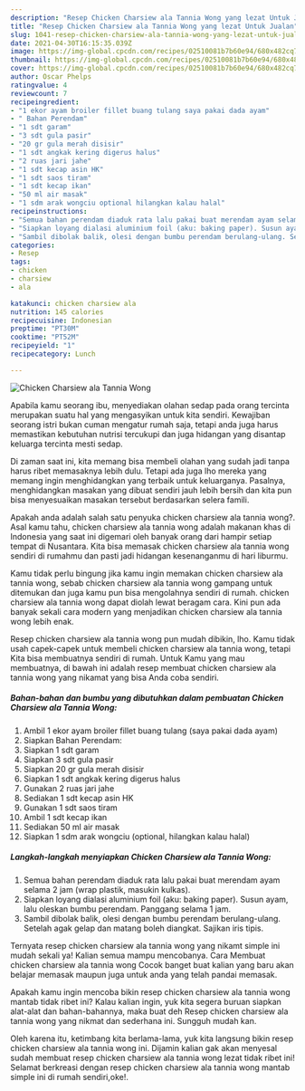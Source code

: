```yaml
---
description: "Resep Chicken Charsiew ala Tannia Wong yang lezat Untuk Jualan"
title: "Resep Chicken Charsiew ala Tannia Wong yang lezat Untuk Jualan"
slug: 1041-resep-chicken-charsiew-ala-tannia-wong-yang-lezat-untuk-jualan
date: 2021-04-30T16:15:35.039Z
image: https://img-global.cpcdn.com/recipes/02510081b7b60e94/680x482cq70/chicken-charsiew-ala-tannia-wong-foto-resep-utama.jpg
thumbnail: https://img-global.cpcdn.com/recipes/02510081b7b60e94/680x482cq70/chicken-charsiew-ala-tannia-wong-foto-resep-utama.jpg
cover: https://img-global.cpcdn.com/recipes/02510081b7b60e94/680x482cq70/chicken-charsiew-ala-tannia-wong-foto-resep-utama.jpg
author: Oscar Phelps
ratingvalue: 4
reviewcount: 7
recipeingredient:
- "1 ekor ayam broiler fillet buang tulang saya pakai dada ayam"
- " Bahan Perendam"
- "1 sdt garam"
- "3 sdt gula pasir"
- "20 gr gula merah disisir"
- "1 sdt angkak kering digerus halus"
- "2 ruas jari jahe"
- "1 sdt kecap asin HK"
- "1 sdt saos tiram"
- "1 sdt kecap ikan"
- "50 ml air masak"
- "1 sdm arak wongciu optional hilangkan kalau halal"
recipeinstructions:
- "Semua bahan perendam diaduk rata lalu pakai buat merendam ayam selama 2 jam (wrap plastik, masukin kulkas)."
- "Siapkan loyang dialasi aluminium foil (aku: baking paper). Susun ayam, lalu oleskan bumbu perendam. Panggang selama 1 jam."
- "Sambil dibolak balik, olesi dengan bumbu perendam berulang-ulang. Setelah agak gelap dan matang boleh diangkat. Sajikan iris tipis."
categories:
- Resep
tags:
- chicken
- charsiew
- ala

katakunci: chicken charsiew ala 
nutrition: 145 calories
recipecuisine: Indonesian
preptime: "PT30M"
cooktime: "PT52M"
recipeyield: "1"
recipecategory: Lunch

---
```



![Chicken Charsiew ala Tannia Wong](https://img-global.cpcdn.com/recipes/02510081b7b60e94/680x482cq70/chicken-charsiew-ala-tannia-wong-foto-resep-utama.jpg)

Apabila kamu seorang ibu, menyediakan olahan sedap pada orang tercinta merupakan suatu hal yang mengasyikan untuk kita sendiri. Kewajiban seorang istri bukan cuman mengatur rumah saja, tetapi anda juga harus memastikan kebutuhan nutrisi tercukupi dan juga hidangan yang disantap keluarga tercinta mesti sedap.

Di zaman  saat ini, kita memang bisa membeli olahan yang sudah jadi tanpa harus ribet memasaknya lebih dulu. Tetapi ada juga lho mereka yang memang ingin menghidangkan yang terbaik untuk keluarganya. Pasalnya, menghidangkan masakan yang dibuat sendiri jauh lebih bersih dan kita pun bisa menyesuaikan masakan tersebut berdasarkan selera famili. 



Apakah anda adalah salah satu penyuka chicken charsiew ala tannia wong?. Asal kamu tahu, chicken charsiew ala tannia wong adalah makanan khas di Indonesia yang saat ini digemari oleh banyak orang dari hampir setiap tempat di Nusantara. Kita bisa memasak chicken charsiew ala tannia wong sendiri di rumahmu dan pasti jadi hidangan kesenanganmu di hari liburmu.

Kamu tidak perlu bingung jika kamu ingin memakan chicken charsiew ala tannia wong, sebab chicken charsiew ala tannia wong gampang untuk ditemukan dan juga kamu pun bisa mengolahnya sendiri di rumah. chicken charsiew ala tannia wong dapat diolah lewat beragam cara. Kini pun ada banyak sekali cara modern yang menjadikan chicken charsiew ala tannia wong lebih enak.

Resep chicken charsiew ala tannia wong pun mudah dibikin, lho. Kamu tidak usah capek-capek untuk membeli chicken charsiew ala tannia wong, tetapi Kita bisa membuatnya sendiri di rumah. Untuk Kamu yang mau membuatnya, di bawah ini adalah resep membuat chicken charsiew ala tannia wong yang nikamat yang bisa Anda coba sendiri.

<!--inarticleads1-->

##### Bahan-bahan dan bumbu yang dibutuhkan dalam pembuatan Chicken Charsiew ala Tannia Wong:

1. Ambil 1 ekor ayam broiler fillet buang tulang (saya pakai dada ayam)
1. Siapkan  Bahan Perendam:
1. Siapkan 1 sdt garam
1. Siapkan 3 sdt gula pasir
1. Siapkan 20 gr gula merah disisir
1. Siapkan 1 sdt angkak kering digerus halus
1. Gunakan 2 ruas jari jahe
1. Sediakan 1 sdt kecap asin HK
1. Gunakan 1 sdt saos tiram
1. Ambil 1 sdt kecap ikan
1. Sediakan 50 ml air masak
1. Siapkan 1 sdm arak wongciu (optional, hilangkan kalau halal)




<!--inarticleads2-->

##### Langkah-langkah menyiapkan Chicken Charsiew ala Tannia Wong:

1. Semua bahan perendam diaduk rata lalu pakai buat merendam ayam selama 2 jam (wrap plastik, masukin kulkas).
1. Siapkan loyang dialasi aluminium foil (aku: baking paper). Susun ayam, lalu oleskan bumbu perendam. Panggang selama 1 jam.
1. Sambil dibolak balik, olesi dengan bumbu perendam berulang-ulang. Setelah agak gelap dan matang boleh diangkat. Sajikan iris tipis.




Ternyata resep chicken charsiew ala tannia wong yang nikamt simple ini mudah sekali ya! Kalian semua mampu mencobanya. Cara Membuat chicken charsiew ala tannia wong Cocok banget buat kalian yang baru akan belajar memasak maupun juga untuk anda yang telah pandai memasak.

Apakah kamu ingin mencoba bikin resep chicken charsiew ala tannia wong mantab tidak ribet ini? Kalau kalian ingin, yuk kita segera buruan siapkan alat-alat dan bahan-bahannya, maka buat deh Resep chicken charsiew ala tannia wong yang nikmat dan sederhana ini. Sungguh mudah kan. 

Oleh karena itu, ketimbang kita berlama-lama, yuk kita langsung bikin resep chicken charsiew ala tannia wong ini. Dijamin kalian gak akan menyesal sudah membuat resep chicken charsiew ala tannia wong lezat tidak ribet ini! Selamat berkreasi dengan resep chicken charsiew ala tannia wong mantab simple ini di rumah sendiri,oke!.

